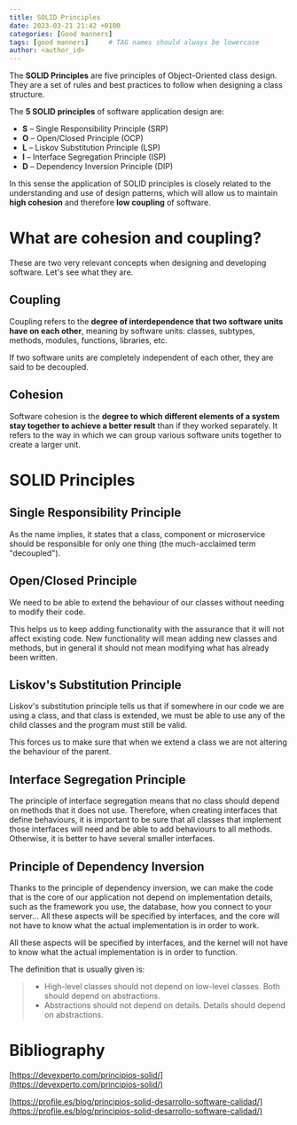 ```yaml
---
title: SOLID Principles
date: 2023-03-21 21:42 +0100
categories: [Good manners]
tags: [good manners]     # TAG names should always be lowercase
author: <author_id>
---
```

The **SOLID Principles** are five principles of Object-Oriented class design. They are a set of rules and best practices to follow when designing a class structure.

The **5 SOLID principles** of software application design are:

- **S** – Single Responsibility Principle (SRP)
- **O** – Open/Closed Principle (OCP)
- **L** – Liskov Substitution Principle (LSP)
- **I** – Interface Segregation Principle (ISP)
- **D** – Dependency Inversion Principle (DIP)

In this sense the application of SOLID principles is closely related to the understanding and use of design patterns, which will allow us to maintain **high cohesion** and therefore **low coupling** of software.

# What are cohesion and coupling?

These are two very relevant concepts when designing and developing software. Let's see what they are.

## **Coupling**

Coupling refers to the **degree of interdependence that two software units have on each other**, meaning by software units: classes, subtypes, methods, modules, functions, libraries, etc.

If two software units are completely independent of each other, they are said to be decoupled.

## **Cohesion**

Software cohesion is the **degree to which different elements of a system stay together to achieve a better result** than if they worked separately. It refers to the way in which we can group various software units together to create a larger unit.

# **SOLID Principles**

## **Single Responsibility Principle**

As the name implies, it states that a class, component or microservice should be responsible for only one thing (the much-acclaimed term "decoupled").

## **Open/Closed Principle**

We need to be able to extend the behaviour of our classes without needing to modify their code.

This helps us to keep adding functionality with the assurance that it will not affect existing code. New functionality will mean adding new classes and methods, but in general it should not mean modifying what has already been written.

## **Liskov's Substitution Principle**

Liskov's substitution principle tells us that if somewhere in our code we are using a class, and that class is extended, we must be able to use any of the child classes and the program must still be valid.

This forces us to make sure that when we extend a class we are not altering the behaviour of the parent.

## **Interface Segregation Principle**

The principle of interface segregation means that no class should depend on methods that it does not use. Therefore, when creating interfaces that define behaviours, it is important to be sure that all classes that implement those interfaces will need and be able to add behaviours to all methods. Otherwise, it is better to have several smaller interfaces.

## **Principle of Dependency Inversion**

Thanks to the principle of dependency inversion, we can make the code that is the core of our application not depend on implementation details, such as the framework you use, the database, how you connect to your server... All these aspects will be specified by interfaces, and the core will not have to know what the actual implementation is in order to work.

All these aspects will be specified by interfaces, and the kernel will not have to know what the actual implementation is in order to function.

The definition that is usually given is:

> - High-level classes should not depend on low-level classes. Both should depend on abstractions.
> - Abstractions should not depend on details. Details should depend on abstractions.

# Bibliography

[https://devexperto.com/principios-solid/](https://devexperto.com/principios-solid/)

[https://profile.es/blog/principios-solid-desarrollo-software-calidad/](https://profile.es/blog/principios-solid-desarrollo-software-calidad/)